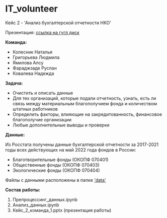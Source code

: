 # IT_volunteer
Кейс 2 - 'Анализ бухгалтерской отчетности НКО'

Презентация: [ссылка на гугл диск](https://docs.google.com/presentation/d/1Xln6-JZAF6mFK_RIPxCFwPoY2BtskIIeLtBS4y4LAng/edit?usp=sharing)

**Команда:**

- Колесник Наталья
- Григорьева Людмила
- Ямилова Алсу
- Фараджзаде Руслан
- Ковалева Надежда

**Задача:**

- Очистить и описать данные
- Для тех организаций, которые подали отчетность, узнать, есть ли связь между материальным благополучием фонда и количеством штатных работников
- Определить факторы, влияющие на закредитованность, финансовое благополучие организации
- Любые дополнительные выводы и проверки

**Данные:**

Из Росстата получены данные бухгалтерской отчетности за 2017-2021 годы всех действующих на май 2022 года фондов в России:

- Благотворительные фонды (ОКОПФ 070401)
- Общественные фонды (ОКОПФ 070403)
- Экологические фонды (ОКОПФ 070404)

Файлы с данными расположены в папке ['data'](https://github.com/NataliaKolesnik/IT_volunteer/tree/master/data)

**Состав работы:**
1. Препроцессинг_данных.ipynb
2. Анализ_данных.ipynb
3. Кейс_2_команда_1.pptx (презентация работы)
